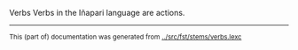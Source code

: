 Verbs
Verbs in the Iñapari language are actions.


* * *
<small>This (part of) documentation was generated from [../src/fst/stems/verbs.lexc](http://github.com/giellalt/lang-inp/blob/main/../src/fst/stems/verbs.lexc)</small>